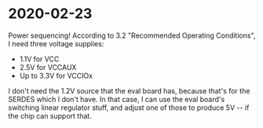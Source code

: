# 2020-02-23

Power sequencing!  According to 3.2 "Recommended Operating Conditions", I need
three voltage supplies:

*   1.1V for VCC
*   2.5V for VCCAUX
*   Up to 3.3V for VCCIOx

I don't need the 1.2V source that the eval board has, because that's for the
SERDES which I don't have.  In that case, I can use the eval board's switching
linear regulator stuff, and adjust one of those to produce 5V -- if the chip
can support that.
